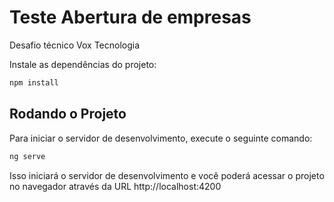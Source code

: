 # Teste Abertura de empresas

Desafio técnico Vox Tecnologia

Instale as dependências do projeto:

```bash
npm install
```

## Rodando o Projeto

Para iniciar o servidor de desenvolvimento, execute o seguinte comando:

```bash
ng serve
```
Isso iniciará o servidor de desenvolvimento e você poderá acessar o projeto no navegador através da URL http://localhost:4200
